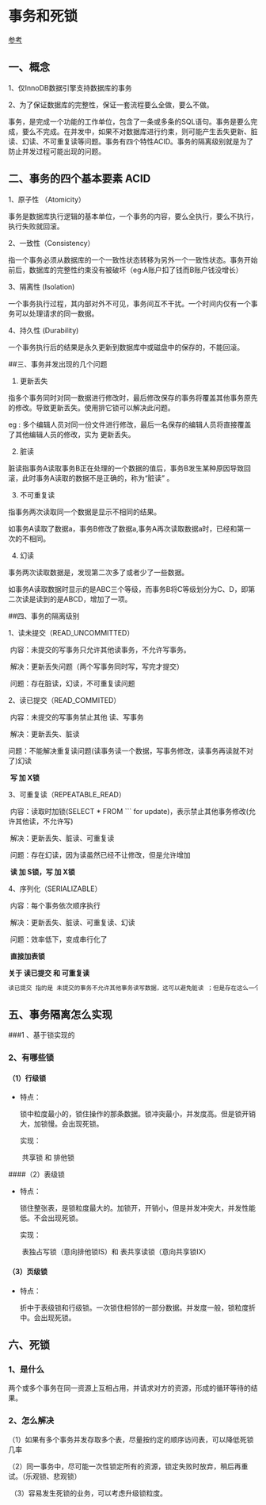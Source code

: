 # 事务和死锁

[参考](https://www.cnblogs.com/xrq730/p/5087378.html)

## 

## 一、概念

1、仅InnoDB数据引擎支持数据库的事务

2、为了保证数据库的完整性，保证一套流程要么全做，要么不做。

​	事务，是完成一个功能的工作单位，包含了一条或多条的SQL语句。事务是要么完成，要么不完成。在并发中，如果不对数据库进行约束，则可能产生丢失更新、脏读、幻读、不可重复读等问题。事务有四个特性ACID。事务的隔离级别就是为了防止并发过程可能出现的问题。



## 二、事务的四个基本要素 ACID

1、原子性 （Atomicity）

​	事务是数据库执行逻辑的基本单位，一个事务的内容，要么全执行，要么不执行，执行失败就回滚。

2、一致性（Consistency）

​	指一个事务必须从数据库的一个一致性状态转移为另外一个一致性状态。事务开始前后，数据库的完整性约束没有被破坏（eg:A账户扣了钱而B账户钱没增长）

3、隔离性 (Isolation)

​	一个事务执行过程，其内部对外不可见，事务间互不干扰。一个时间内仅有一个事务可以处理请求的同一数据。

4、持久性 (Durability)

​	一个事务执行后的结果是永久更新到数据库中或磁盘中的保存的，不能回滚。



##三、事务并发出现的几个问题

1. 更新丢失

指多个事务同时对同一数据进行修改时，最后修改保存的事务将覆盖其他事务原先的修改。导致更新丢失。使用排它锁可以解决此问题。

eg : 多个编辑人员对同一份文件进行修改，最后一名保存的编辑人员将直接覆盖了其他编辑人员的修改，实为 更新丢失。

2. 脏读

脏读指事务A读取事务B正在处理的一个数据的值后，事务B发生某种原因导致回滚，此时事务A读取的数据不是正确的，称为“脏读” 。

3. 不可重复读

指事务两次读取同一个数据是显示不相同的结果。

如事务A读取了数据a，事务B修改了数据a,事务A再次读取数据a时，已经和第一次的不相同。

4. 幻读 

事务两次读取数据是，发现第二次多了或者少了一些数据。

如事务A读取数据时显示的是ABC三个等级，而事务B将C等级划分为C、D，即第二次读是读到的是ABCD，增加了一项。



##四、事务的隔离级别

1、读未提交（READ_UNCOMMITTED）

​		内容：未提交的写事务只允许其他读事务，不允许写事务。

​		解决：更新丢失问题（两个写事务同时写，写完才提交）

​		问题：存在脏读，幻读，不可重复读问题

2、读已提交（READ_COMMITED）

​		内容：未提交的写事务禁止其他 读、写事务

​		解决：更新丢失、脏读

​		问题：不能解决重复读问题(读事务读一个数据，写事务修改，读事务再读就不对了)幻读

​		**写 加 X锁**

3、可重复读（REPEATABLE_READ）

​		内容：读取时加锁(SELECT * FROM ``` for update)，表示禁止其他事务修改(允许其他读，不允许写)

​		解决：更新丢失、脏读、可重复读

​		问题：存在幻读，因为读虽然已经不让修改，但是允许增加

​		**读 加 S锁，写 加 X锁**

4、序列化（SERIALIZABLE）

​		内容：每个事务依次顺序执行

​		解决：更新丢失、脏读、可重复读、幻读

​		问题：效率低下，变成串行化了

​		**直接加表锁**



**关于 读已提交 和 可重复读**

```java
读已提交 指的是 未提交的事务不允许其他事务读写数据，这可以避免脏读 ；但是存在这么一个问题 ，A事务刚开始读取B事务准备处理的值a,B事务开始执行，期间A读不了，B处理完之后a变成a`，这就是不可重复读，那么，为了避免这个问题，A可以直接对 a 记录加读锁（for update或者 Lock in share mode）不允许其他修改，这就避免了 不可重复读问题，这也就是 可重复读 的隔离级别。
```





## 五、事务隔离怎么实现

###1 、基于锁实现的

### 2、有哪些锁

#### （1）行级锁


* 特点：

  ​	锁中粒度最小的，锁住操作的那条数据。锁冲突最小，并发度高。但是锁开销大，加锁慢。会出现死锁。

  实现：

  ​	共享锁 和 排他锁

####（2）表级锁

* 特点：

  ​	锁住整张表，是锁粒度最大的。加锁开，开销小，但是并发冲突大，并发性能低。不会出现死锁。

  实现：

  ​	表独占写锁（意向排他锁IS）和 表共享读锁（意向共享锁IX）

#### （3）页级锁

* 特点：	

  ​	折中于表级锁和行级锁。一次锁住相邻的一部分数据。并发度一般，锁粒度折中。会出现死锁。

## 六、死锁

### 1、是什么

​	两个或多个事务在同一资源上互相占用，并请求对方的资源，形成的循环等待的结果。

### 2、怎么解决

​	（1）如果有多个事务并发存取多个表，尽量按约定的顺序访问表，可以降低死锁几率

​	（2）同一事务中，尽可能一次性锁定所有的资源，锁定失败时放弃，稍后再重试。（乐观锁、悲观锁）

​	（3）容易发生死锁的业务，可以考虑升级锁粒度。

​	

​	